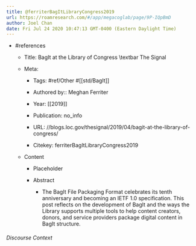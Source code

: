 ```yaml
---
title: @ferriterBagItLibraryCongress2019
url: https://roamresearch.com/#/app/megacoglab/page/9P-IQpBmD
author: Joel Chan
date: Fri Jul 24 2020 10:47:13 GMT-0400 (Eastern Daylight Time)
---
```


- #references

    - Title: BagIt at the Library of Congress \textbar The Signal

    - Meta:

        - Tags: #ref/Other #[[std/BagIt]]

        - Authored by::  Meghan Ferriter

        - Year: [[2019]]

        - Publication: no_info

        - URL: //blogs.loc.gov/thesignal/2019/04/bagit-at-the-library-of-congress/

        - Citekey: ferriterBagItLibraryCongress2019

    - Content

        - Placeholder

        - Abstract

            - The BagIt File Packaging Format celebrates its tenth anniversary and becoming an IETF 1.0 specification. This post reflects on the development of BagIt and the ways the Library supports multiple tools to help content creators, donors, and service providers package digital content in BagIt structure.

###### Discourse Context


